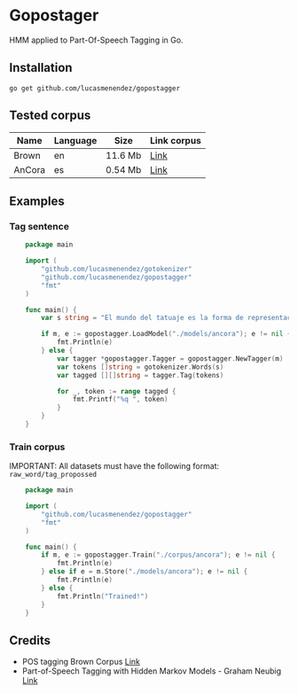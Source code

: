 # Gopostager
HMM applied to Part-Of-Speech Tagging in Go.
    
## Installation
```
go get github.com/lucasmenendez/gopostagger
```


## Tested corpus

 Name | Language | Size | Link corpus
----- | ----- | ------ | ----
Brown | en | 11.6 Mb | [Link](https://github.com/lucasmenendez/gopostagger/tree/master/brown)
AnCora | es | 0.54 Mb | [Link](https://github.com/lucasmenendez/gopostagger/tree/master/ancora)

## Examples

### Tag sentence
```go
    package main

    import (
        "github.com/lucasmenendez/gotokenizer"
        "github.com/lucasmenendez/gopostagger"
        "fmt"
    )

    func main() {
        var s string = "El mundo del tatuaje es la forma de representación artística más expresiva que puede existir para un artista, puesto que su obra permanece inalterable de por vida."

        if m, e := gopostagger.LoadModel("./models/ancora"); e != nil {
            fmt.Println(e)
        } else {
            var tagger *gopostagger.Tagger = gopostagger.NewTagger(m)
            var tokens []string = gotokenizer.Words(s)
            var tagged [][]string = tagger.Tag(tokens)

            for _, token := range tagged {
                fmt.Printf("%q ", token)
            }
        }
    }
```

### Train corpus
IMPORTANT: All datasets must have the following format: `raw_word/tag_propossed`

```go
    package main

    import (
        "github.com/lucasmenendez/gopostagger"
        "fmt"
    )

    func main() {
        if m, e := gopostagger.Train("./corpus/ancora"); e != nil {
            fmt.Println(e)
        } else if e = m.Store("./models/ancora"); e != nil {
            fmt.Println(e)
        } else {
            fmt.Println("Trained!")
        }
    }
```
	
## Credits
- POS tagging Brown Corpus [Link](https://en.wikipedia.org/wiki/Brown_Corpus)
- Part-of-Speech Tagging with Hidden Markov Models - Graham Neubig [Link](http://www.phontron.com/slides/nlp-programming-en-04-hmm.pdf)